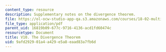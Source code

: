 ```yaml
---
content_type: resource
description: Supplementary notes on the divergence theorem.
file: https://ol-ocw-studio-app-qa.s3.amazonaws.com/courses/18-02-multivariable-calculus-fall-2007/9afd292901a4a429e5a8eaad83a7fb6d_divergance_thm.pdf
file_type: application/pdf
parent_uid: 16819b09-677c-9716-4136-acd1fd60474c
resourcetype: Document
title: V10. The Divergence Theorem
uid: 9afd2929-01a4-a429-e5a8-eaad83a7fb6d
---
```

